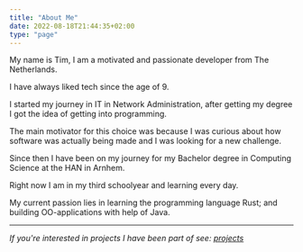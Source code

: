 ```yaml
---
title: "About Me"
date: 2022-08-18T21:44:35+02:00
type: "page"
---
```


My name is Tim, I am a motivated and passionate developer from The Netherlands. 

I have always liked tech since the age of 9. 

I started my journey in IT in Network Administration, after getting my degree I got the idea of getting into programming. 

The main motivator for this choice was because I was curious about how software was actually being made and I was looking for a new challenge. 

Since then I have been on my journey for my Bachelor degree in Computing Science at the HAN in Arnhem. 

Right now I am in my third schoolyear and learning every day. 

My current passion lies in learning the programming language Rust; and building OO-applications with help of Java.

***

*If you're interested in projects I have been part of see: [projects](/projects)*